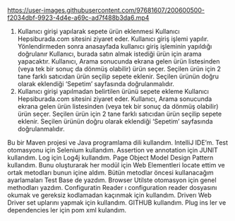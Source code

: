 

https://user-images.githubusercontent.com/97681607/200600500-f2034dbf-9923-4d4e-a69c-ad7f488b3da6.mp4

1. Kullanıcı girişi yapılarak sepete ürün eklenmesi
Kullanıcı Hepsiburada.com sitesini ziyaret eder.
Kullanıcı giriş işlemi yapılır.
Yönlendirmeden sonra anasayfada kullanıcı giriş işleminin yapıldığı doğrulanır
Kullanıcı, burada satın almak istediği ürün için arama yapacaktır.
Kullanıcı, Arama sonucunda ekrana gelen ürün listesinden (veya tek bir sonuç da dönmüş olabilir) ürün seçer.
Seçilen ürün için 2 tane farklı satıcıdan ürün seçilip sepete eklenir.
Seçilen ürünün doğru olarak eklendiği ‘Sepetim’ sayfasında doğrulanmalıdır.
2. Kullanıcı girişi yapılmadan belirtilen ürünü sepete ekleme
Kullanıcı Hepsiburada.com sitesini ziyaret eder.
Kullanıcı, Arama sonucunda ekrana gelen ürün listesinden (veya tek bir sonuç da dönmüş olabilir) ürün seçer.
Seçilen ürün için 2 tane farklı satıcıdan ürün seçilip sepete eklenir.
Seçilen ürünün doğru olarak eklendiği ‘Sepetim’ sayfasında doğrulanmalıdır.


Bu bir Maven projesi ve Java programlama dili kullandım. IntelliJ IDE’m. Test otomasyonu için Selenium kullandım. Assertion ve annotation için JUNIT kullandım. Log için Log4j kullandım.
Page Object Model Design Pattern kullandım. Bunu oluşturarak her modül için Web Elementleri locate ettim ve ortak metodları bunun içine aldım. 
Bütün metodlar öncesi kullanacağım ayarlamaları Test Base de yazdım.
Browser Utilste otomasyon için genel methodları yazdım.
Configuratin Reader ı configuration reader dosyasını okumak ve gereksiz kodlamadan kaçınmak için kullandım.
Driverı Web Driver set uplarını yapmak için kullandım.
GITHUB kullandım.
Plug ins ler ve dependencies ler için pom xml kulandım.
